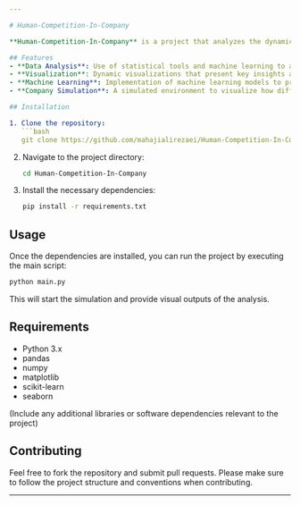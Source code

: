 ```yaml
---

# Human-Competition-In-Company

**Human-Competition-In-Company** is a project that analyzes the dynamics of human competition in a company setting. The project aims to explore various factors that influence competition among employees and how these factors impact company performance and productivity.

## Features
- **Data Analysis**: Use of statistical tools and machine learning to analyze the impact of competition on employee behavior and company success.
- **Visualization**: Dynamic visualizations that present key insights about competition patterns, employee performance, and company growth.
- **Machine Learning**: Implementation of machine learning models to predict and analyze competitive behaviors and their outcomes.
- **Company Simulation**: A simulated environment to visualize how different competitive scenarios could affect the company.

## Installation

1. Clone the repository:
   ```bash
   git clone https://github.com/mahajialirezaei/Human-Competition-In-Company.git
   ```

2. Navigate to the project directory:
   ```bash
   cd Human-Competition-In-Company
   ```

3. Install the necessary dependencies:
   ```bash
   pip install -r requirements.txt
   ```

## Usage

Once the dependencies are installed, you can run the project by executing the main script:

```bash
python main.py
```

This will start the simulation and provide visual outputs of the analysis.

## Requirements
- Python 3.x
- pandas
- numpy
- matplotlib
- scikit-learn
- seaborn

(Include any additional libraries or software dependencies relevant to the project)

## Contributing

Feel free to fork the repository and submit pull requests. Please make sure to follow the project structure and conventions when contributing.

---
```


